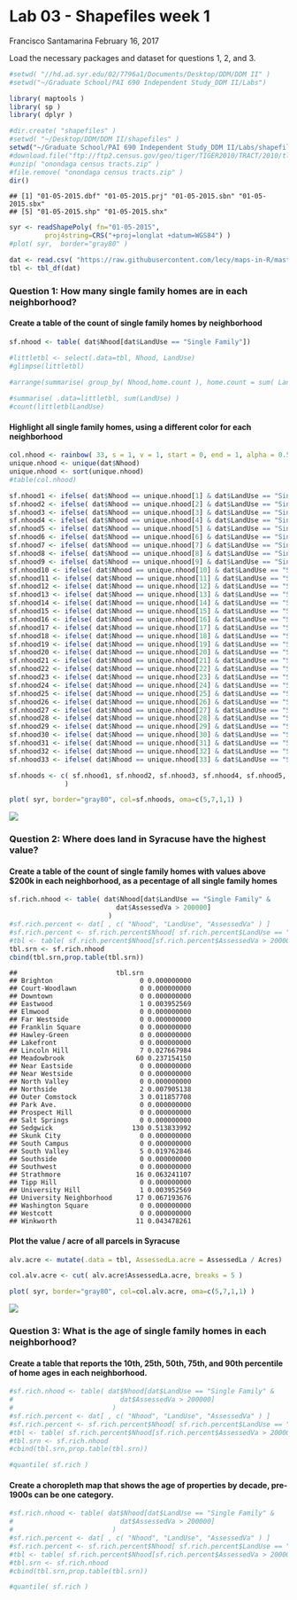 Lab 03 - Shapefiles week 1
================
Francisco Santamarina
February 16, 2017

Load the necessary packages and dataset for questions 1, 2, and 3.

``` r
#setwd( "//hd.ad.syr.edu/02/7796a1/Documents/Desktop/DDM/DDM II" )
#setwd("~/Graduate School/PAI 690 Independent Study_DDM II/Labs")

library( maptools )
library( sp )
library( dplyr )

#dir.create( "shapefiles" )
#setwd( "~/Desktop/DDM/DDM II/shapefiles" )
setwd("~/Graduate School/PAI 690 Independent Study_DDM II/Labs/shapefiles")
#download.file("ftp://ftp2.census.gov/geo/tiger/TIGER2010/TRACT/2010/tl_2010_36067_tract10.zip", "onondaga census tracts.zip" )
#unzip( "onondaga census tracts.zip" )
#file.remove( "onondaga census tracts.zip" )
dir()
```

    ## [1] "01-05-2015.dbf" "01-05-2015.prj" "01-05-2015.sbn" "01-05-2015.sbx"
    ## [5] "01-05-2015.shp" "01-05-2015.shx"

``` r
syr <- readShapePoly( fn="01-05-2015", 
         proj4string=CRS("+proj=longlat +datum=WGS84") )
#plot( syr,  border="gray80" )

dat <- read.csv( "https://raw.githubusercontent.com/lecy/maps-in-R/master/Data/syr_parcels.csv" )
tbl <- tbl_df(dat)
```

### Question 1: How many single family homes are in each neighborhood?

#### Create a table of the count of single family homes by neighborhood

``` r
sf.nhood <- table( dat$Nhood[dat$LandUse == "Single Family"])

#littletbl <- select(.data=tbl, Nhood, LandUse)
#glimpse(littletbl)

#arrange(summarise( group_by( Nhood,home.count ), home.count = sum( LandUse  ), desc( Nhood) )
                      
#summarise( .data=littletbl, sum(LandUse) )
#count(littletblLandUse)
```

#### Highlight all single family homes, using a different color for each neighborhood

``` r
col.nhood <- rainbow( 33, s = 1, v = 1, start = 0, end = 1, alpha = 0.5 )
unique.nhood <- unique(dat$Nhood)
unique.nhood <- sort(unique.nhood)
#table(col.nhood)

sf.nhood1 <- ifelse( dat$Nhood == unique.nhood[1] & dat$LandUse == "Single Family", col.nhood[1], NA )
sf.nhood2 <- ifelse( dat$Nhood == unique.nhood[2] & dat$LandUse == "Single Family", col.nhood[2], NA )
sf.nhood3 <- ifelse( dat$Nhood == unique.nhood[3] & dat$LandUse == "Single Family", col.nhood[3], NA )
sf.nhood4 <- ifelse( dat$Nhood == unique.nhood[4] & dat$LandUse == "Single Family", col.nhood[4], NA )
sf.nhood5 <- ifelse( dat$Nhood == unique.nhood[5] & dat$LandUse == "Single Family", col.nhood[5], NA )
sf.nhood6 <- ifelse( dat$Nhood == unique.nhood[6] & dat$LandUse == "Single Family", col.nhood[6], NA )
sf.nhood7 <- ifelse( dat$Nhood == unique.nhood[7] & dat$LandUse == "Single Family", col.nhood[7], NA )
sf.nhood8 <- ifelse( dat$Nhood == unique.nhood[8] & dat$LandUse == "Single Family", col.nhood[8], NA )
sf.nhood9 <- ifelse( dat$Nhood == unique.nhood[9] & dat$LandUse == "Single Family", col.nhood[9], NA )
sf.nhood10 <- ifelse( dat$Nhood == unique.nhood[10] & dat$LandUse == "Single Family", col.nhood[10], NA )
sf.nhood11 <- ifelse( dat$Nhood == unique.nhood[11] & dat$LandUse == "Single Family", col.nhood[11], NA )
sf.nhood12 <- ifelse( dat$Nhood == unique.nhood[12] & dat$LandUse == "Single Family", col.nhood[12], NA )
sf.nhood13 <- ifelse( dat$Nhood == unique.nhood[13] & dat$LandUse == "Single Family", col.nhood[13], NA )
sf.nhood14 <- ifelse( dat$Nhood == unique.nhood[14] & dat$LandUse == "Single Family", col.nhood[14], NA )
sf.nhood15 <- ifelse( dat$Nhood == unique.nhood[15] & dat$LandUse == "Single Family", col.nhood[15], NA )
sf.nhood16 <- ifelse( dat$Nhood == unique.nhood[16] & dat$LandUse == "Single Family", col.nhood[16], NA )
sf.nhood17 <- ifelse( dat$Nhood == unique.nhood[17] & dat$LandUse == "Single Family", col.nhood[17], NA )
sf.nhood18 <- ifelse( dat$Nhood == unique.nhood[18] & dat$LandUse == "Single Family", col.nhood[18], NA )
sf.nhood19 <- ifelse( dat$Nhood == unique.nhood[19] & dat$LandUse == "Single Family", col.nhood[19], NA )
sf.nhood20 <- ifelse( dat$Nhood == unique.nhood[20] & dat$LandUse == "Single Family", col.nhood[20], NA )
sf.nhood21 <- ifelse( dat$Nhood == unique.nhood[21] & dat$LandUse == "Single Family", col.nhood[21], NA )
sf.nhood22 <- ifelse( dat$Nhood == unique.nhood[22] & dat$LandUse == "Single Family", col.nhood[22], NA )
sf.nhood23 <- ifelse( dat$Nhood == unique.nhood[23] & dat$LandUse == "Single Family", col.nhood[23], NA )
sf.nhood24 <- ifelse( dat$Nhood == unique.nhood[24] & dat$LandUse == "Single Family", col.nhood[24], NA )
sf.nhood25 <- ifelse( dat$Nhood == unique.nhood[25] & dat$LandUse == "Single Family", col.nhood[25], NA )
sf.nhood26 <- ifelse( dat$Nhood == unique.nhood[26] & dat$LandUse == "Single Family", col.nhood[26], NA )
sf.nhood27 <- ifelse( dat$Nhood == unique.nhood[27] & dat$LandUse == "Single Family", col.nhood[27], NA )
sf.nhood28 <- ifelse( dat$Nhood == unique.nhood[28] & dat$LandUse == "Single Family", col.nhood[28], NA )
sf.nhood29 <- ifelse( dat$Nhood == unique.nhood[29] & dat$LandUse == "Single Family", col.nhood[29], NA )
sf.nhood30 <- ifelse( dat$Nhood == unique.nhood[30] & dat$LandUse == "Single Family", col.nhood[30], NA )
sf.nhood31 <- ifelse( dat$Nhood == unique.nhood[31] & dat$LandUse == "Single Family", col.nhood[31], NA )
sf.nhood32 <- ifelse( dat$Nhood == unique.nhood[32] & dat$LandUse == "Single Family", col.nhood[32], NA )
sf.nhood33 <- ifelse( dat$Nhood == unique.nhood[33] & dat$LandUse == "Single Family", col.nhood[33], NA )

sf.nhoods <- c( sf.nhood1, sf.nhood2, sf.nhood3, sf.nhood4, sf.nhood5, sf.nhood6, sf.nhood7, sf.nhood8, sf.nhood9,                      sf.nhood10, sf.nhood11, sf.nhood12, sf.nhood13, sf.nhood14, sf.nhood15, sf.nhood16, sf.nhood17,                         sf.nhood18, sf.nhood19, sf.nhood20, sf.nhood21, sf.nhood22, sf.nhood23, sf.nhood24, sf.nhood25,                         sf.nhood26, sf.nhood27, sf.nhood28, sf.nhood29, sf.nhood30, sf.nhood31, sf.nhood32, sf.nhood33
              )

plot( syr, border="gray80", col=sf.nhoods, oma=c(5,7,1,1) )
```

![](Lab_04-Shapefiles_Week_2_files/figure-markdown_github/unnamed-chunk-3-1.png)

### Question 2: Where does land in Syracuse have the highest value?

#### Create a table of the count of single family homes with values above $200k in each neighborhood, as a pecentage of all single family homes

``` r
sf.rich.nhood <- table( dat$Nhood[dat$LandUse == "Single Family" &   
                           dat$AssessedVa > 200000]
                         ) 
#sf.rich.percent <- dat[ , c( "Nhood", "LandUse", "AssessedVa" ) ]
#sf.rich.percent <- sf.rich.percent$Nhood[ sf.rich.percent$LandUse == "Single Family" ]
#tbl <- table( sf.rich.percent$Nhood[sf.rich.percent$AssessedVa > 200000] )
tbl.srn <- sf.rich.nhood
cbind(tbl.srn,prop.table(tbl.srn))
```

    ##                         tbl.srn            
    ## Brighton                      0 0.000000000
    ## Court-Woodlawn                0 0.000000000
    ## Downtown                      0 0.000000000
    ## Eastwood                      1 0.003952569
    ## Elmwood                       0 0.000000000
    ## Far Westside                  0 0.000000000
    ## Franklin Square               0 0.000000000
    ## Hawley-Green                  0 0.000000000
    ## Lakefront                     0 0.000000000
    ## Lincoln Hill                  7 0.027667984
    ## Meadowbrook                  60 0.237154150
    ## Near Eastside                 0 0.000000000
    ## Near Westside                 0 0.000000000
    ## North Valley                  0 0.000000000
    ## Northside                     2 0.007905138
    ## Outer Comstock                3 0.011857708
    ## Park Ave.                     0 0.000000000
    ## Prospect Hill                 0 0.000000000
    ## Salt Springs                  0 0.000000000
    ## Sedgwick                    130 0.513833992
    ## Skunk City                    0 0.000000000
    ## South Campus                  0 0.000000000
    ## South Valley                  5 0.019762846
    ## Southside                     0 0.000000000
    ## Southwest                     0 0.000000000
    ## Strathmore                   16 0.063241107
    ## Tipp Hill                     0 0.000000000
    ## University Hill               1 0.003952569
    ## University Neighborhood      17 0.067193676
    ## Washington Square             0 0.000000000
    ## Westcott                      0 0.000000000
    ## Winkworth                    11 0.043478261

#### Plot the value / acre of all parcels in Syracuse

``` r
alv.acre <- mutate(.data = tbl, AssessedLa.acre = AssessedLa / Acres)

col.alv.acre <- cut( alv.acre$AssessedLa.acre, breaks = 5 )

plot( syr, border="gray80", col=col.alv.acre, oma=c(5,7,1,1) )
```

![](Lab_04-Shapefiles_Week_2_files/figure-markdown_github/unnamed-chunk-5-1.png)

### Question 3: What is the age of single family homes in each neighborhood?

#### Create a table that reports the 10th, 25th, 50th, 75th, and 90th percentile of home ages in each neighborhood.

``` r
#sf.rich.nhood <- table( dat$Nhood[dat$LandUse == "Single Family" &   
#                           dat$AssessedVa > 200000]
#                         ) 
#sf.rich.percent <- dat[ , c( "Nhood", "LandUse", "AssessedVa" ) ]
#sf.rich.percent <- sf.rich.percent$Nhood[ sf.rich.percent$LandUse == "Single Family" ]
#tbl <- table( sf.rich.percent$Nhood[sf.rich.percent$AssessedVa > 200000] )
#tbl.srn <- sf.rich.nhood
#cbind(tbl.srn,prop.table(tbl.srn))

#quantile( sf.rich )
```

#### Create a choropleth map that shows the age of properties by decade, pre-1900s can be one category.

``` r
#sf.rich.nhood <- table( dat$Nhood[dat$LandUse == "Single Family" &   
#                           dat$AssessedVa > 200000]
#                         ) 
#sf.rich.percent <- dat[ , c( "Nhood", "LandUse", "AssessedVa" ) ]
#sf.rich.percent <- sf.rich.percent$Nhood[ sf.rich.percent$LandUse == "Single Family" ]
#tbl <- table( sf.rich.percent$Nhood[sf.rich.percent$AssessedVa > 200000] )
#tbl.srn <- sf.rich.nhood
#cbind(tbl.srn,prop.table(tbl.srn))

#quantile( sf.rich )
```
